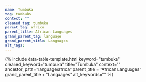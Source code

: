 ```yaml
---
name: Tumbuka
tag: tumbuka
context: ""
cleaned_tag: tumbuka
parent_tag: africa
parent_title: African Languages
grand_parent_tag: language
grand_parent_title: Languages
alt_tags: 
---
```


{% include data-table-template.html 
  keyword="tumbuka" 
  cleaned_keyword="tumbuka" 
  title="Tumbuka"
  context=""
  ancestor_path="language/africa" 
  parent_title = "African Languages"
  grand_parent_title = "Languages"
  alt_keywords=""
%}


